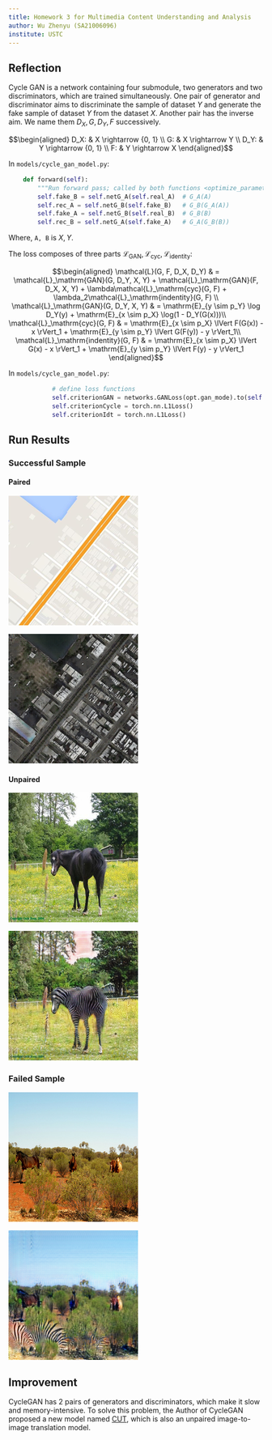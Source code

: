 ```yaml
---
title: Homework 3 for Multimedia Content Understanding and Analysis
author: Wu Zhenyu (SA21006096)
institute: USTC
---
```


## Reflection

Cycle GAN is a network containing four submodule, two generators and two
discriminators, which are trained simultaneously. One pair of generator and
discriminator aims to discriminate the sample of dataset $Y$ and generate the
fake sample of dataset $Y$ from the dataset $X$. Another pair has the inverse
aim. We name them $D_X, G, D_Y, F$ successively.

$$\begin{aligned}
D_X: & X \rightarrow {0, 1} \\
G: & X \rightarrow Y \\
D_Y: & Y \rightarrow {0, 1} \\
F: & Y \rightarrow X
\end{aligned}$$

In `models/cycle_gan_model.py`:

```python
    def forward(self):
        """Run forward pass; called by both functions <optimize_parameters> and <test>."""
        self.fake_B = self.netG_A(self.real_A)  # G_A(A)
        self.rec_A = self.netG_B(self.fake_B)   # G_B(G_A(A))
        self.fake_A = self.netG_B(self.real_B)  # G_B(B)
        self.rec_B = self.netG_A(self.fake_A)   # G_A(G_B(B))
```

Where, `A, B` is $X, Y$.

The loss composes of three parts $\mathcal{L}_\mathrm{GAN},
\mathcal{L}_\mathrm{cyc}, \mathcal{L}_\mathrm{identity}$:

$$\begin{aligned}
\mathcal{L}(G, F, D_X, D_Y) & = \mathcal{L}_\mathrm{GAN}(G, D_Y, X, Y) +
\mathcal{L}_\mathrm{GAN}(F, D_X, X, Y) +
\lambda\mathcal{L}_\mathrm{cyc}(G, F) +
\lambda_2\mathcal{L}_\mathrm{indentity}(G, F) \\
\mathcal{L}_\mathrm{GAN}(G, D_Y, X, Y) & =
\mathrm{E}_{y \sim p_Y} \log D_Y(y) +
\mathrm{E}_{x \sim p_X} \log(1 - D_Y(G(x)))\\
\mathcal{L}_\mathrm{cyc}(G, F) & =
\mathrm{E}_{x \sim p_X} \lVert F(G(x)) - x \rVert_1 +
\mathrm{E}_{y \sim p_Y} \lVert G(F(y)) - y \rVert_1\\
\mathcal{L}_\mathrm{indentity}(G, F) & =
\mathrm{E}_{x \sim p_X} \lVert G(x) - x \rVert_1 +
\mathrm{E}_{y \sim p_Y} \lVert F(y) - y \rVert_1
\end{aligned}$$

In `models/cycle_gan_model.py`:

```python
            # define loss functions
            self.criterionGAN = networks.GANLoss(opt.gan_mode).to(self.device)  # define GAN loss.
            self.criterionCycle = torch.nn.L1Loss()
            self.criterionIdt = torch.nn.L1Loss()
```

## Run Results

### Successful Sample

#### Paired

![paired_successful_real](images/1000_B_real.png "paired_successful_real")

![paired_successful_fake](images/1000_B_fake.png "paired_successful_fake")

#### Unpaired

![unpaired_successful_real](images/n02381460_1030_real.png "unpaired_successful_real")

![unpaired_successful_fake](images/n02381460_1030_fake.png "unpaired_successful_fake")

### Failed Sample

![unpaired_failed_real](images/n02381460_1210_real.png "unpaired_failed_real")

![unpaired_failed_fake](images/n02381460_1210_fake.png "unpaired_failed_fake")

## Improvement

CycleGAN has 2 pairs of generators and discriminators, which make it slow and
memory-intensive. To solve this problem, the Author of CycleGAN proposed a new
model named [CUT](https://github.com/taesungp/contrastive-unpaired-translation),
which is also an unpaired image-to-image translation model.
